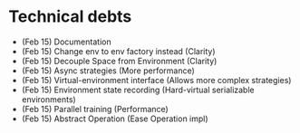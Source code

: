 


# Technical debts
- (Feb 15) Documentation
- (Feb 15) Change env to env factory instead  (Clarity)
- (Feb 15) Decouple Space from Environment    (Clarity)
- (Feb 15) Async strategies   (More performance)
- (Feb 15) Virtual-environment interface  (Allows more complex strategies)
- (Feb 15) Environment state recording (Hard-virtual serializable environments)
- (Feb 15) Parallel training  (Performance)
- (Feb 15) Abstract Operation (Ease Operation impl)